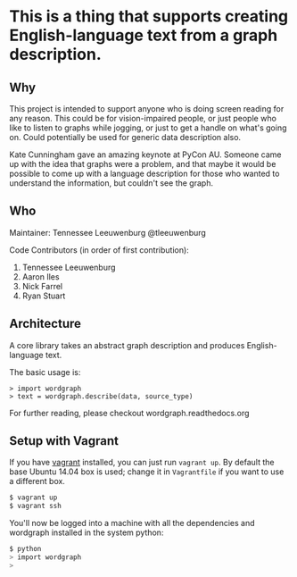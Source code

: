 This is a thing that supports creating English-language text from a graph description. 
============

Why
---

This project is intended to support anyone who is doing screen reading for any reason. This could be for vision-impaired people, or just people who like to listen to graphs while jogging, or just to get a handle on what's going on. Could potentially be used for generic data description also.

Kate Cunningham gave an amazing keynote at PyCon AU. Someone came up with the idea that graphs were a problem, and that maybe it would be possible to come up with a language description for those who wanted to understand the information, but couldn't see the graph.

Who
---
Maintainer: Tennessee Leeuwenburg @tleeuwenburg

Code Contributors (in order of first contribution):

1. Tennessee Leeuwenburg
2. Aaron Iles
3. Nick Farrel
4. Ryan Stuart



Architecture
------------

A core library takes an abstract graph description and produces English-language text. 

The basic usage is:

	> import wordgraph
	> text = wordgraph.describe(data, source_type)

For further reading, please checkout wordgraph.readthedocs.org

Setup with Vagrant
------------------

If you have [vagrant](www.vagrantup.com) installed, you can just run `vagrant
up`. By default the base Ubuntu 14.04 box is used; change it in `Vagrantfile`
if you want to use a different box.

```bash
$ vagrant up
$ vagrant ssh
```

You'll now be logged into a machine with all the dependencies and wordgraph
installed in the system python:

```bash
$ python
> import wordgraph
>
```
